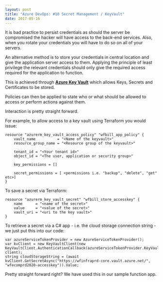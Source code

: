 ```yaml
---
layout: post
title: "Azure DevOps: #10 Secret Management / KeyVault"
date: 2017-05-16
---
```


It is bad practice to persist credentials as should the server be compromised the hacker will have access to the back-end services.  Also, when you rotate your credentials you will have to do so on all of your servers.

An alternative method is to store your credentials in central location and give the application server access to them.  Applying the principle of least privilege the relevant credentials should only give the required access required for the application to function.

This is achieved through
__[Azure Key Vault](https://azure.microsoft.com/en-us/services/key-vault/)__
which allows Keys, Secrets and Certificates to be stored.

Policies can then be applied to state who or what should be allowed to access or perform actions against them.


Interaction is pretty straight forward.

For example, to allow access to a key vault using Terraform you would issue:

    resource "azurerm_key_vault_access_policy" "wfbill_app_policy" {
        vault_name          = "<Name of the keyvault>"
        resource_group_name = "<Resource group of the keyvault>"

        tenant_id = "<Your tenant id>"
        object_id = "<The user, application or security group>"

        key_permissions = []

        secret_permissions = [ <permissions i.e. "backup", "delete", "get" etc>]
    }

To save a secret via Terraform:

    resource "azurerm_key_vault_secret" "wfbill_store_accesskey" {
        name      = "<name of the secret>"
        value     = "<value of the secret>"
        vault_uri = "<uri to the key vault>"
    }

To retrieve a secret via a C# app - i.e. the cloud storage connection string - we just put this into our code:

    var azureServiceTokenProvider = new AzureServiceTokenProvider();
    var kvClient = new KeyVaultClient(new KeyVaultClient.AuthenticationCallback(azureServiceTokenProvider.KeyVaultTokenCallback), client);
    string cloudStorageString = (await kvClient.GetSecretAsync("https://wfinfraprd-core.vault.azure.net/", "wfecomprd2020-accesskey")).Value;

Pretty straight forward right?  We have used this in our sample function app. 